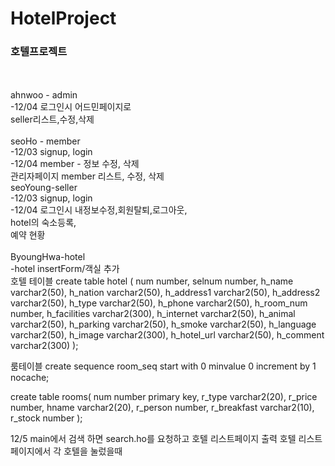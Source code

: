 # HotelProject
<h3>호텔프로젝트</h3>
<br>



<br>
ahnwoo - admin<br>
    -12/04 로그인시 어드민페이지로<br>
           seller리스트,수정,삭제<br>
<br>
seoHo - member<br>
    -12/03 signup, login<br>
    -12/04 member - 정보 수정, 삭제<br>
           관리자페이지 member 리스트, 수정, 삭제
    <br>
seoYoung-seller <br>
    -12/03 signup, login<br>
    -12/04 로그인시 내정보수정,회원탈퇴,로그아웃,<br>
            hotel의 숙소등록, <br>
            예약 현황<br>
<br>
ByoungHwa-hotel <br>
    -hotel insertForm/객실 추가 <br>
호텔 테이블
create table hotel (
num number,
selnum number,
h_name varchar2(50),
h_nation varchar2(50),
h_address1 varchar2(50),
h_address2 varchar2(50),
h_type varchar2(50),
h_phone varchar2(50),
h_room_num  number,
h_facilities varchar2(300),
h_internet varchar2(50),
h_animal varchar2(50),
h_parking varchar2(50),
h_smoke varchar2(50),
h_language varchar2(50),
h_image varchar2(300),
h_hotel_url varchar2(50),
h_comment varchar2(300)
);

룸테이블
create sequence room_seq
start with 0
minvalue 0
increment by 1
nocache;


create table rooms(
num number primary key,
r_type varchar2(20),
r_price number,
hname varchar2(20),
r_person number,
r_breakfast varchar2(10),
r_stock number
);

12/5 
main에서 검색 하면 search.ho를 요청하고 호텔 리스트페이지 출력
호텔 리스트페이지에서 각 호텔을 눌렀을때 

